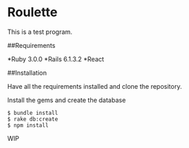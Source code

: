 # Roulette

This is a test program.

##Requirements

*Ruby 3.0.0
*Rails 6.1.3.2
*React

##Installation

Have all the requirements installed and clone the repository.

Install the gems and create the database

```
$ bundle install
$ rake db:create
$ npm install
```

WIP   
